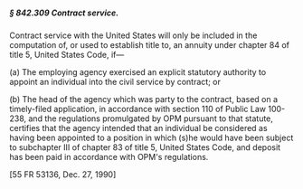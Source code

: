 ##### § 842.309 Contract service. #####

Contract service with the United States will only be included in the computation of, or used to establish title to, an annuity under chapter 84 of title 5, United States Code, if—

(a) The employing agency exercised an explicit statutory authority to appoint an individual into the civil service by contract; or

(b) The head of the agency which was party to the contract, based on a timely-filed application, in accordance with section 110 of Public Law 100-238, and the regulations promulgated by OPM pursuant to that statute, certifies that the agency intended that an individual be considered as having been appointed to a position in which (s)he would have been subject to subchapter III of chapter 83 of title 5, United States Code, and deposit has been paid in accordance with OPM's regulations.

[55 FR 53136, Dec. 27, 1990]